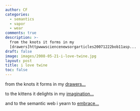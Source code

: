 ```yaml
---
author: CF
categories:
  - semantics
  - vapor
  - wear
comments: true
description: >-
  from the knots it forms in my
  [drawers]httpwwwsciencenewsorgarticles20071222bob11asp...
draft: false
image: images/2008-05-21-i-love-twine.jpg
layout: post
title: i love twine
toc: false
---
```

    
from the knots it forms in my [drawers...](http://www.sciencenews.org/articles/20071222/bob11.asp)    
    
to the kittens it delights in my [imagination...](http://en.wikipedia.org/wiki/Twine)    
    
and to the semantic web i yearn to [embrace...](http://www.twine.com/)    
